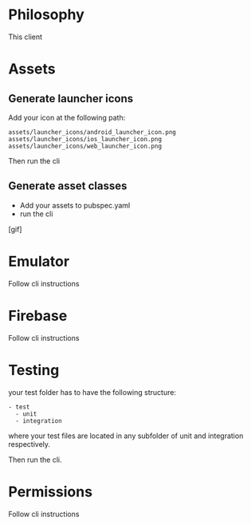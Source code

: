 
# Philosophy

This client 

# Assets

## Generate launcher icons

Add your icon at the following path:

```
assets/launcher_icons/android_launcher_icon.png
assets/launcher_icons/ios_launcher_icon.png
assets/launcher_icons/web_launcher_icon.png
```

Then run the cli

## Generate asset classes

  - Add your assets to pubspec.yaml
  - run the cli

  [gif]

# Emulator

Follow cli instructions

# Firebase

Follow cli instructions

# Testing

your test folder has to have the following structure:

```
- test
  - unit
  - integration
```

where your test files are located in any subfolder of unit and integration respectively.

Then run the cli.

# Permissions

Follow cli instructions
